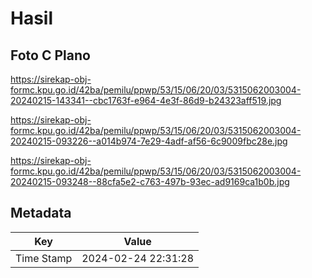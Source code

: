# Hasil

## Foto C Plano

https://sirekap-obj-formc.kpu.go.id/42ba/pemilu/ppwp/53/15/06/20/03/5315062003004-20240215-143341--cbc1763f-e964-4e3f-86d9-b24323aff519.jpg

https://sirekap-obj-formc.kpu.go.id/42ba/pemilu/ppwp/53/15/06/20/03/5315062003004-20240215-093226--a014b974-7e29-4adf-af56-6c9009fbc28e.jpg

https://sirekap-obj-formc.kpu.go.id/42ba/pemilu/ppwp/53/15/06/20/03/5315062003004-20240215-093248--88cfa5e2-c763-497b-93ec-ad9169ca1b0b.jpg


## Metadata

| Key        | Value               |
| ---------- | ------------------- |
| Time Stamp | 2024-02-24 22:31:28 |



